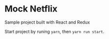 # Mock Netflix

Sample project built with React and Redux

Start project by runing `yarn`, then `yarn run start`.
